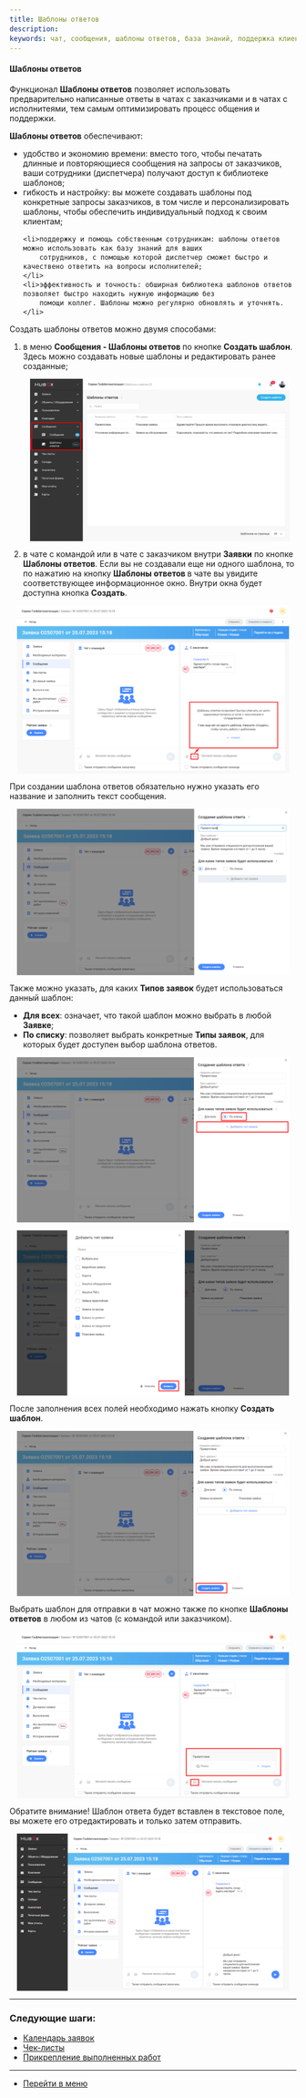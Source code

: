 ```yaml
---
title: Шаблоны ответов
description:
keywords: чат, сообщения, шаблоны ответов, база знаний, поддержка клиентов, hubex, хабекс, хубекс, хабикс
---
```



#### Шаблоны ответов

<html>
<meta charset="utf-8">

</html>

<body>

<p>Функционал <strong>Шаблоны ответов</strong> позволяет использовать предварительно написанные ответы в чатах с
    заказчиками и в чатах с исполнитеями, тем самым оптимизировать процесс общения и поддержки.</p>
<p><strong>Шаблоны ответов</strong> обеспечивают:</p>
<ul>
    <li>удобство и экономию времени: вместо того, чтобы печатать длинные и повторяющиеся сообщения на запросы от
        заказчиков, ваши сотрудники (диспетчера) получают доступ к библиотеке шаблонов;
    </li>
    <li>гибкость и настройку: вы можете создавать шаблоны под конкретные запросы заказчиков, в том числе и
        персонализировать шаблоны, чтобы обеспечить индивидуальный подход к своим клиентам;
    </li>

    <li>поддержку и помощь собственным сотрудникам: шаблоны ответов можно использовать как базу знаний для ваших
        сотрудников, с помощью которой диспетчер сможет быстро и качествено ответить на вопросы исполнителей;
    </li>
    <li>эффективность и точность: обширная библиотека шаблонов ответов позволяет быстро находить нужную информацию без
        помощи коллег. Шаблоны можно регулярно обновлять и уточнять.
    </li>
</ul>


<p>Создать шаблоны ответов можно двумя способами:</p>
<ol>
    <li>в меню <strong>Сообщения - Шаблоны ответов&nbsp;</strong>по кнопке <strong>Создать шаблон</strong>. Здесь можно
        создавать новые шаблоны и редактировать ранее созданные;
       <p><div>
            <img style="margin: 0 auto; display: block; max-width: 95%;"
                 src="/attachments/images/FAQ/USER/AnswerTemplate/AnswerTemplate.jpg"/>
        </div></p>
    </li>
    <li>в чате с командой или в чате с заказчиком внутри <strong>Заявки</strong> по кнопке <strong>Шаблоны
        ответов</strong>. Если вы не создавали еще ни одного шаблона, то по нажатию на кнопку <strong>Шаблоны
        ответов </strong>в чате вы увидите соответствующее информационное окно. Внутри окна будет доступна кнопка
        <strong>Создать</strong>.
    </li>
</ol>

<div>
    <img style="margin: 0 auto; display: block; max-width: 95%;"
         src="/attachments/images/FAQ/USER/AnswerTemplate/AnswerTemplateChat.jpg"/>
</div>

<p>При создании шаблона ответов обязательно нужно указать его название и заполнить текст сообщения. </p>

<div>
    <img style="margin: 0 auto; display: block; max-width: 95%;"
         src="/attachments/images/FAQ/USER/AnswerTemplate/AnswerTemplate2.jpg"/>
</div>

<p>Также можно указать,
    для каких <strong>Типов заявок</strong> будет использоваться данный шаблон:</p>
<ul>
    <li><strong>Для всех</strong>: означает, что такой шаблон можно выбрать в любой <strong>Заявке</strong>;</li>
    <li><strong>По списку</strong>: позволяет выбрать конкретные <strong>Типы заявок</strong>, для которых будет
        доступен выбор шаблона ответов.
    </li>
</ul>
<div>
    <img style="margin: 0 auto; display: block; max-width: 95%;"
         src="/attachments/images/FAQ/USER/AnswerTemplate/AnswerTemplate3.jpg"/>
</div>
<p><div>
    <img style="margin: 0 auto; display: block; max-width: 95%;"
         src="/attachments/images/FAQ/USER/AnswerTemplate/AnswerTemplate4.jpg"/>
</div></p>

<p>После заполнения всех полей необходимо нажать кнопку <strong>Создать шаблон</strong>.</p>

<div>
    <img style="margin: 0 auto; display: block; max-width: 95%;"
         src="/attachments/images/FAQ/USER/AnswerTemplate/AnswerTemplate5.jpg"/>
</div>

<p>Выбрать шаблон для отправки в чат можно также по кнопке <strong>Шаблоны ответов</strong> в любом из чатов (с командой
    или заказчиком).&nbsp;</p>
<div>
    <img style="margin: 0 auto; display: block; max-width: 95%;"
         src="/attachments/images/FAQ/USER/AnswerTemplate/AnswerTemplate6.jpg"/>
</div>
<p>Обратите внимание! Шаблон ответа будет вставлен в текстовое поле, вы можете его отредактировать и только затем
    отправить.</p>
<div>
    <img style="margin: 0 auto; display: block; max-width: 95%;"
         src="/attachments/images/FAQ/USER/AnswerTemplate/AnswerTemplate7.jpg"/>
</div>



</body>


___
### Следующие шаги:
- [Календарь заявок](./Calendar.md)
- [Чек-листы](./Checklists.md)
- [Прикрепление выполненных работ](./AttachingFiles.md)


___
- [Перейти в меню](http://wiki.hubex.ru)
